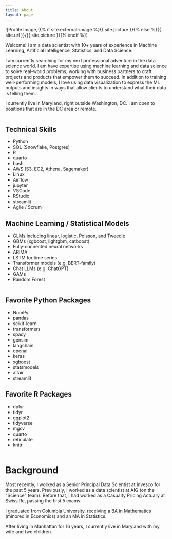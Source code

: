 ```yaml
---
title: About
layout: page
---
```

![Profile Image]({% if site.external-image %}{{ site.picture }}{% else %}{{ site.url }}/{{ site.picture }}{% endif %})

<p>Welcome! I am a data scientist with 10+ years of experience in Machine Learning, Artificial Intelligence, Statistics, and Data Science.  </p>
<p>I am currently searching for my next professional adventure in the data science world.  I am have expertise using machine learning and data science to solve real-world problems, working with business partners to craft projects and products that empower them to succeed.  In addition to training well-performing models, I love using data visualization to express the ML outputs and insights in ways that allow clients to understand what their data is telling them.</p>
<p>I currently live in Maryland, right outside Washington, DC.  I am open to positions that are in the DC area or remote.</p>


<div class="container">
	<div class="column">
		<h2>Technical Skills</h2>
		<ul class="skill-list">
			<li>Python</li>
			<li>SQL (Snowflake, Postgres)</li>
			<li>R</li>
			<li>quarto</li>
			<li>bash</li>
			<li>AWS (S3, EC2, Athena, Sagemaker)</li>
			<li>Linux</li>
			<li>Airflow</li>
			<li>jupyter</li>
			<li>VSCode</li>
			<li>RStudio</li>
			<li>streamlit</li>
			<li>Agile / Scrum</li>
		</ul>
		<h2>Machine Learning / Statistical Models</h2>
		<ul class="skill-list">
			<li>GLMs including linear, logistic, Poisson, and Tweedie </li>
			<li>GBMs (xgboost, lightgbm, catboost)</li>
			<li>Fully-connected neural networks</li>
			<li>ARIMA</li>
			<li>LSTM for time series</li>
			<li>Transformer models (e.g. BERT-family)</li>
			<li>Chat LLMs (e.g. ChatGPT)</li>
			<li>GAMs</li>
			<li>Random Forest</li>
		</ul>
	</div>
	<div class="column" id="right">
	<h2>Favorite Python Packages</h2>
		<ul class="python-list">
			<li>NumPy</li>
			<li>pandas</li>
			<li>scikit-learn</li>
			<li>transformers</li>
			<li>spacy</li>
			<li>gensim</li>
			<li>langchain</li>
			<li>openai</li>
			<li>keras</li>
			<li>xgboost</li>
			<li>statsmodels</li>
			<li>altair</li>
			<li>streamlit</li>
		</ul>
	<h2>Favorite R Packages</h2>
		<ul class="r-list">
			<li>dplyr</li>
			<li>tidyr</li>
			<li>ggplot2</li>
			<li>tidyverse</li>
			<li>mgcv</li>
			<li>quarto</li>
			<li>reticulate</li>
			<li>knitr</li>
		</ul>
	</div>
</div>

<h1>Background</h1>
<p>Most recently, I worked as a Senior Principal Data Scientist at Invesco for the past 5 years.  Previously, I worked as a data scientist at AIG (on the "Science" team).  Before that, I had worked as a Casualty Pricing Actuary at Swiss Re, passing the first 5 exams. </p>

<p>I graduated from Columbia University, receiving a BA in Mathematics (minored in Economics) and an MA in Statistics.</p>

<p>After living in Manhattan for 16 years, I currently live in Maryland with my wife and two children.</p>
